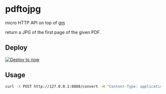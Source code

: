 # pdftojpg

micro HTTP API on top of [gm](https://github.com/aheckmann/gm)

return a JPG of the first page of the given PDF.

## Deploy

[![Deploy to now](https://deploy.now.sh/static/button.svg)](https://deploy.now.sh/?repo=https://github.com/revolunet/pdftojpg)

## Usage

```sh
curl -X POST http://127.0.0.1:8888/convert -H "Content-Type: application/pdf" --data-binary "@/path/to/test.pdf" -o out.jpg
```